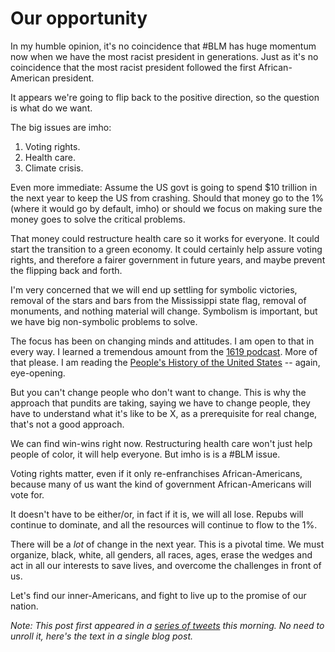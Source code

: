 # Our opportunity
In my humble opinion, it's no coincidence that #BLM has huge momentum now when we have the most racist president in generations. Just as it's no coincidence that the most racist president followed the first African-American president.

It appears we're going to flip back to the positive direction, so the question is what do we want.   

The big issues are imho:   
1. Voting rights.  
2. Health care.  
3. Climate crisis.

Even more immediate: Assume the US govt is going to spend $10 trillion in the next year to keep the US from crashing. Should that money go to the 1% (where it would go by default, imho) or should we focus on making sure the money goes to solve the critical problems.

That money could restructure health care so it works for everyone. It could start the transition to a green economy. It could certainly help assure voting rights, and therefore a fairer government in future years, and maybe prevent the flipping back and forth.

I'm very concerned that we will end up settling for symbolic victories, removal of the stars and bars from the Mississippi state flag, removal of monuments, and nothing material will change. Symbolism is important, but we have big non-symbolic problems to solve.

The focus has been on changing minds and attitudes. I am open to that in every way. I learned a tremendous amount from the <a href="https://www.nytimes.com/2020/01/23/podcasts/1619-podcast.html">1619 podcast</a>. More of that please. I am reading the <a href="https://www.amazon.com/dp/B0030MR076/ref=dp-kindle-redirect?_encoding=UTF8&btkr=1">People's History of the United States</a> -- again, eye-opening.

But you can't change people who don't want to change. This is why the approach that pundits are taking, saying we have to change people, they have to understand what it's like to be X, as a prerequisite for real change, that's not a good approach.

We can find win-wins right now. Restructuring health care won't just help people of color, it will help everyone. But imho is is a #BLM issue.

Voting rights matter, even if it only re-enfranchises African-Americans, because many of us want the kind of government African-Americans will vote for.

It doesn't have to be either/or, in fact if it is, we will all lose. Repubs will continue to dominate, and all the resources will continue to flow to the 1%.

There will be a <i>lot</i> of change in the next year. This is a pivotal time. We must organize, black, white, all genders, all races, ages, erase the wedges and act in all our interests to save lives, and overcome the challenges in front of us.

Let's find our inner-Americans, and fight to live up to the promise of our nation.

<i>Note: This post first appeared in a <a href="https://twitter.com/davewiner/status/1277220379669467136">series of tweets</a> this morning. No need to unroll it, here's the text in a single blog post. </i>

